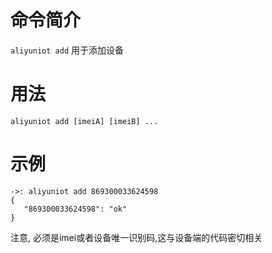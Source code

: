 命令简介
======= 

`aliyuniot add` 用于添加设备
    

用法
=======

```
aliyuniot add [imeiA] [imeiB] ...
```

示例
======

```
->: aliyuniot add 869300033624598
{
   "869300033624598": "ok"
}
```

注意, 必须是imei或者设备唯一识别码,这与设备端的代码密切相关